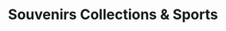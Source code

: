 ---
title: "Souvenirs Collections & Sports"
url: /los-angeles/souvenirs-collections-und-sports/
shop: Andenken
---